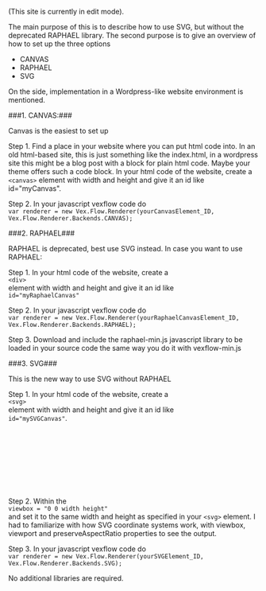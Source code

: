 (This site is currently in edit mode).

The main purpose of this is to describe how to use SVG, but without the deprecated RAPHAEL library. 
The second purpose is to give an overview of how to set up the three options

* CANVAS 
* RAPHAEL
* SVG

On the side, implementation in a Wordpress-like website environment is mentioned.

###1. CANVAS:###

Canvas is the easiest to set up

Step 1. Find a place in your website where you can put html code into. In an old html-based site, this is just something like the index.html, in a wordpress site this might be a blog post with a block for plain html code. Maybe your theme offers such a code block. In your html code of the website, create a `<canvas>` element with width and height and give it an id like id="myCanvas".

Step 2. In your javascript vexflow code do   
``
var renderer = new Vex.Flow.Renderer(yourCanvasElement_ID, Vex.Flow.Renderer.Backends.CANVAS);
``

###2. RAPHAEL###

RAPHAEL is deprecated, best use SVG instead. In case you want to use RAPHAEL:

Step 1. In your html code of the website, create a   
        ``<div>``   
element with width and height and give it an id like   
        ``id="myRaphaelCanvas"``

Step 2. In your javascript vexflow code do   
        ``var renderer = new Vex.Flow.Renderer(yourRaphaelCanvasElement_ID, Vex.Flow.Renderer.Backends.RAPHAEL);``  

Step 3. Download and include the raphael-min.js javascript library to be loaded in your source code the same way you do it with vexflow-min.js

###3. SVG###

This is the new way to use SVG without RAPHAEL

Step 1. In your html code of the website, create a   
        ``<svg>``   
element with width and height and give it an id like   
        ``id="mySVGCanvas"``.

Step 2. Within the <svg> element, specify the argument   
        ``viewbox = "0 0 width height"``  
and set it to the same width and height as specified in your ``<svg>`` element. I had to familiarize with how SVG coordinate systems work, with viewbox, viewport and preserveAspectRatio properties to see the output.

Step 3. In your javascript vexflow code do  
``var renderer = new Vex.Flow.Renderer(yourSVGElement_ID, Vex.Flow.Renderer.Backends.SVG);`` 

No additional libraries are required.